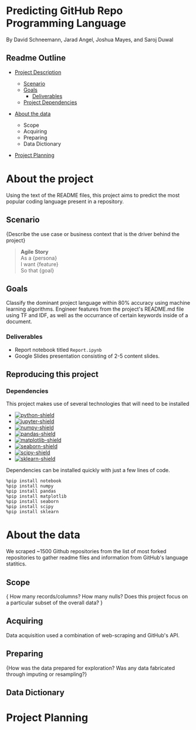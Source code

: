# Predicting GitHub Repo Programming Language
By David Schneemann, Jarad Angel, Joshua Mayes, and Saroj Duwal

## Readme Outline
- [Project Description](#project_desc)  
    - [Scenario](#scenario)
    - [Goals](#goals)
        - [Deliverables](#deliverables)
    - [Project Dependencies](#dependencies)

- [About the data](#data)
    - Scope
    - Acquiring
    - Preparing
    - Data Dictionary

- [Project Planning](#plan)  


# About the project <a name="project_desc"></a>
Using the text of the README files, this project aims to predict the most popular coding language present in a repository.

## Scenario <a name="scenario"></a>

{Describe the use case or business context that is the driver behind the project}

> __Agile Story__  
    As a {persona}  
    I want {feature}  
    So that {goal}  

## Goals <a name="goals"></a>

Classify the dominant project language within 80% accuracy using machine learning algorithms.  Engineer features from the project's README.md file using TF and IDF, as well as the occurrance of certain keywords inside of a document.

### Deliverables <a name="deliverables"></a>

- Report notebook titled `Report.ipynb`
- Google Slides presentation consisting of 2-5 content slides.

## Reproducing this project <a name="requirements"></a>

<!-- Add NLTK and the NLTK downloads -->

### Dependencies

This project makes use of several technologies that will need to be installed
* [![python-shield](https://img.shields.io/badge/Python-3-blue?&logo=python&logoColor=white)
    ](https://www.python.org/)
* [![jupyter-shield](https://img.shields.io/badge/Jupyter-notebook-orange?logo=jupyter&logoColor=white)
    ](https://jupyter.org/)
* [![numpy-shield](https://img.shields.io/badge/Numpy-grey?&logo=numpy)
    ](https://numpy.org/)
* [![pandas-shield](https://img.shields.io/badge/Pandas-grey?&logo=pandas)
    ](https://pandas.pydata.org/)
* [![matplotlib-shield](https://img.shields.io/badge/Matplotlib-grey.svg?)
    ](https://matplotlib.org)
* [![seaborn-shield](https://img.shields.io/badge/Seaborn-grey?&logoColor=white)
    ](https://seaborn.pydata.org/)
* [![scipy-shield](https://img.shields.io/badge/SciPy-grey?&logo=scipy&logoColor=white)
    ](https://scipy.org/)
* [![sklearn-shield](https://img.shields.io/badge/_-grey?logo=scikitlearn&logoColor=white&label=scikit-learn)
    ](https://scikit-learn.org/stable/)

Dependencies can be installed quickly with just a few lines of code.
```
%pip install notebook
%pip install numpy
%pip install pandas
%pip install matplotlib
%pip install seaborn
%pip install scipy
%pip install sklearn
```

# About the data <a name="data"></a>

We scraped ~1500 Github repositories from the list of most forked repositories to gather readme files and information from GitHub's language statitics.

## Scope

{ How many records/columns? How many nulls? Does this project focus on a particular subset of the overall data? }

## Acquiring

Data acquisition used a combination of web-scraping and GitHub's API.

## Preparing

{How was the data prepared for exploration?  Was any data fabricated through imputing or resampling?}

## Data Dictionary


# Project Planning <a name="plan"></a>

## 
